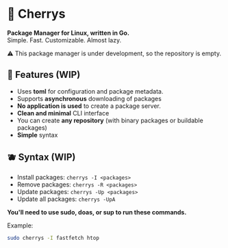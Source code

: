 # 🍒 Cherrys
**Package Manager for Linux, written in Go.**  
Simple. Fast. Customizable. Almost lazy.

⚠️ This package manager is under development, so the repository is empty.

## 🧃 Features (WIP)
- Uses **toml** for configuration and package metadata.
- Supports **asynchronous** downloading of packages
- **No application is used** to create a package server.
- **Clean and minimal** CLI interface
- You can create **any repository** (with binary packages or buildable packages)
- **Simple** syntax

## 🫐 Syntax (WIP)
- Install packages: `cherrys -I <packages>`
- Remove packages: `cherrys -R <packages>`
- Update packages: `cherrys -Up <packages>`
- Update all packages: `cherrys -UpA`

**You'll need to use sudo, doas, or sup to run these commands.**

Example:
```bash
sudo cherrys -I fastfetch htop
```
